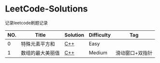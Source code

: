 # LeetCode-Solutions
记录leetcode刷题记录

| NO.  | Title            | Solution                                    | Difficulty | Tag             |
| ---- | ---------------- | ------------------------------------------- | ---------- | --------------- |
| 0    | 特殊元素平方和   | [C++](6889.特殊元素平方和/solution.cpp)    | Easy       |                 |
| 1    | 数组的最大美丽值 | <a href="6929. 数组的最大美丽值/solution.cpp">C++</a> | Medium     | 滑动窗口+双指针 |
